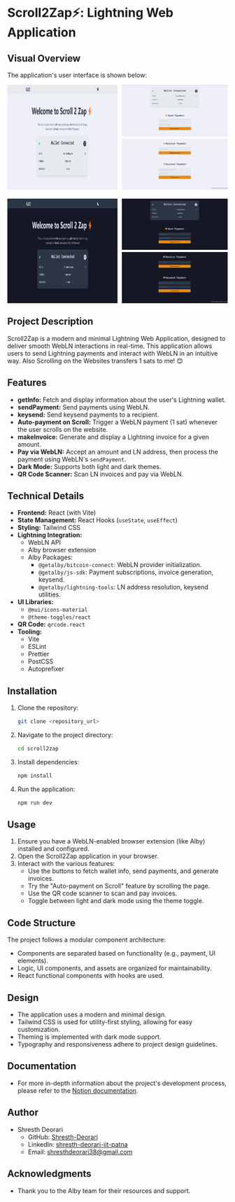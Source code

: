 # Scroll2Zap⚡: Lightning Web Application

## Visual Overview

The application's user interface is shown below:

<div style="display: flex; felx-drection; flex-wrap: wrap; justify-content: center; gap: 10px;">
  <img src="images/h1.png" alt="Home Page" style="width: 50%;" />
  <div style="display: flex; flex-direction: column; width: 48%;">
    <img src="images/h2.png" alt="Page 2" style="margin-bottom: 5px; width: 100%;" />
    <img src="images/h3.png" alt="Page 3" style="width: 100%;" />
  </div>
</div>

<div style="display: flex; flex-wrap: wrap; justify-content: center; gap: 10px; margin-top: 20px;">
  <img src="images/d1.png" alt="Dark Mode Home Page" style="width: 50%;" />
  <div style="display: flex; flex-direction: column; width: 48%;">
    <img src="images/d2.png" alt="Dark Mode Page 2" style="margin-bottom: 5px; width: 100%;" />
    <img src="images/d3.png" alt="Dark Mode Page 3" style="width: 100%;" />
  </div>
</div>

## Project Description

Scroll2Zap is a modern and minimal Lightning Web Application, designed to deliver smooth WebLN interactions in real-time. This application allows users to send Lightning payments and interact with WebLN in an intuitive way. Also Scrolling on the Websites transfers 1 sats to me! 😊

## Features

* **getInfo:** Fetch and display information about the user's Lightning wallet.
* **sendPayment:** Send payments using WebLN.
* **keysend:** Send keysend payments to a recipient.
* **Auto-payment on Scroll:** Trigger a WebLN payment (1 sat) whenever the user scrolls on the website.
* **makeInvoice:** Generate and display a Lightning invoice for a given amount.
* **Pay via WebLN:** Accept an amount and LN address, then process the payment using WebLN's `sendPayment`.
* **Dark Mode:** Supports both light and dark themes.
* **QR Code Scanner:** Scan LN invoices and pay via WebLN.

## Technical Details

* **Frontend:** React (with Vite)
* **State Management:** React Hooks (`useState`, `useEffect`)
* **Styling:** Tailwind CSS
* **Lightning Integration:**
    * WebLN API
    * Alby browser extension
    * Alby Packages:
        * `@getalby/bitcoin-connect`: WebLN provider initialization.
        * `@getalby/js-sdk`: Payment subscriptions, invoice generation, keysend.
        * `@getalby/lightning-tools`: LN address resolution, keysend utilities.
* **UI Libraries:**
    * `@mui/icons-material`
    * `@theme-toggles/react`
* **QR Code:** `qrcode.react`
* **Tooling:**
    * Vite
    * ESLint
    * Prettier
    * PostCSS
    * Autoprefixer

## Installation

1.  Clone the repository:
    ```bash
    git clone <repository_url>
    ```
2.  Navigate to the project directory:
    ```bash
    cd scroll2zap
    ```
3.  Install dependencies:
    ```bash
    npm install
    ```
4.  Run the application:
    ```bash
    npm run dev
    ```

## Usage

1.  Ensure you have a WebLN-enabled browser extension (like Alby) installed and configured.
2.  Open the Scroll2Zap application in your browser.
3.  Interact with the various features:
    * Use the buttons to fetch wallet info, send payments, and generate invoices.
    * Try the "Auto-payment on Scroll" feature by scrolling the page.
    * Use the QR code scanner to scan and pay invoices.
    * Toggle between light and dark mode using the theme toggle.

## Code Structure

The project follows a modular component architecture:

* Components are separated based on functionality (e.g., payment, UI elements).
* Logic, UI components, and assets are organized for maintainability.
* React functional components with hooks are used.

## Design

* The application uses a modern and minimal design.
* Tailwind CSS is used for utility-first styling, allowing for easy customization.
* Theming is implemented with dark mode support.
* Typography and responsiveness adhere to project design guidelines.

## Documentation

* For more in-depth information about the project's development process, please refer to the [Notion documentation](https://www.notion.so/Scroll2Zap-1d2396e6a0c880c684daf6ea45ea5101?pvs=4).

## Author

* Shresth Deorari
    * GitHub: [Shresth-Deorari]([https://github.com/your-username](https://github.com/Shresth-Deorari))
    * LinkedIn: [shresth-deorari-iit-patna](https://www.linkedin.com/in/shresth-deorari/)
    * Email: shresthdeorari38@gmail.com

## Acknowledgments

* Thank you to the Alby team for their resources and support.
